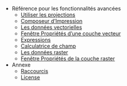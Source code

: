 * Référence pour les fonctionnalités avancées
  - [Utiliser les projections](working_with_projections/working_with_projections.md)
  - [Composeur d’Impression](print_composer/print_composer.md)
  - [Les données vectorielles](working_with_vector/supported_data.md)
  - [Fenêtre Propriétés d’une couche vecteur](working_with_vector/vector_properties.md)
  - [Expressions](working_with_vector/expression.md)
  - [Calculatrice de champ](working_with_vector/field_calculator.md)
  - [Les données raster](working_with_raster/supported_data.md)
  - [Fenêtre Propriétés de la couche raster](working_with_raster/raster_properties.md)
* Annexe
  - [Raccourcis](appendices/shortcuts.md)
  - [License](appendices/license.md)

